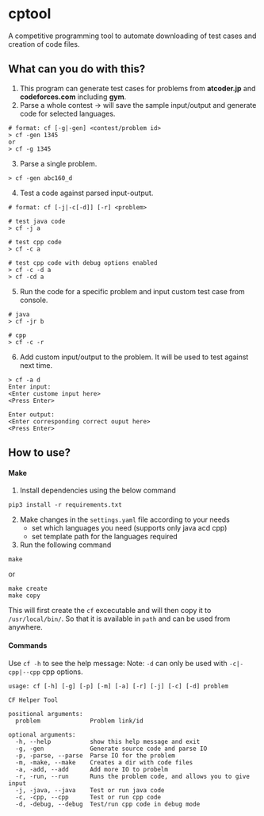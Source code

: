 # cptool
A competitive programming tool to automate downloading of test cases and creation of code files.

## What can you do with this?
1. This program can generate test cases for problems from **atcoder.jp** and **codeforces.com** including **gym**.
2. Parse a whole contest -> will save the sample input/output and generate code for selected languages.
```
# format: cf [-g|-gen] <contest/problem id>
> cf -gen 1345
or
> cf -g 1345
```
3. Parse a single problem.
```
> cf -gen abc160_d
```
4. Test a code against parsed input-output.
```
# format: cf [-j|-c[-d]] [-r] <problem>

# test java code
> cf -j a

# test cpp code
> cf -c a

# test cpp code with debug options enabled
> cf -c -d a
> cf -cd a
```
5. Run the code for a specific problem and input custom test case from console.
```
# java
> cf -jr b

# cpp
> cf -c -r
```
6. Add custom input/output to the problem. It will be used to test against next time.
```
> cf -a d
Enter input:
<Enter custome input here>
<Press Enter>

Enter output:
<Enter corresponding correct ouput here>
<Press Enter>
```

## How to use?

#### Make
1. Install dependencies using the below command
```
pip3 install -r requirements.txt
```
2. Make changes in the `settings.yaml` file according to your needs
    - set which languages you need (supports only java acd cpp)
    - set template path for the languages required
3. Run the following command
```
make
```
or
```
make create
make copy
```
This will first create the `cf` excecutable and will then copy it to `/usr/local/bin/`. So that it is available in `path` and can be used from anywhere.

#### Commands
Use `cf -h` to see the help message:
Note: `-d` can only be used with `-c|-cpp|--cpp` cpp options.
```
usage: cf [-h] [-g] [-p] [-m] [-a] [-r] [-j] [-c] [-d] problem

CF Helper Tool

positional arguments:
  problem              Problem link/id

optional arguments:
  -h, --help           show this help message and exit  
  -g, -gen             Generate source code and parse IO
  -p, -parse, --parse  Parse IO for the problem
  -m, -make, --make    Creates a dir with code files
  -a, -add, --add      Add more IO to probelm
  -r, -run, --run      Runs the problem code, and allows you to give input
  -j, -java, --java    Test or run java code
  -c, -cpp, --cpp      Test or run cpp code
  -d, -debug, --debug  Test/run cpp code in debug mode

```
